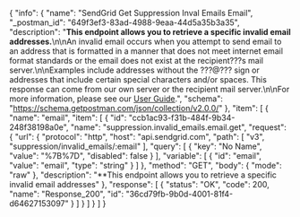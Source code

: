 {
  "info": {
    "name": "SendGrid Get Suppression Inval Emails Email",
    "_postman_id": "649f3ef3-83ad-4988-9eaa-44d5a35b3a35",
    "description": "**This endpoint allows you to retrieve a specific invalid email addresses.**\n\nAn invalid email occurs when you attempt to send email to an address that is formatted in a manner that does not meet internet email format standards or the email does not exist at the recipient???s mail server.\n\nExamples include addresses without the ???@??? sign or addresses that include certain special characters and/or spaces. This response can come from our own server or the recipient mail server.\n\nFor more information, please see our [User Guide](https://sendgrid.com/docs/User_Guide/Suppressions/invalid_emails.html).",
    "schema": "https://schema.getpostman.com/json/collection/v2.0.0/"
  },
  "item": [
    {
      "name": "email",
      "item": [
        {
          "id": "ccb1ac93-f31b-484f-9b34-248f38198a0e",
          "name": "suppression.invalid_emails.email.get",
          "request": {
            "url": {
              "protocol": "http",
              "host": "api.sendgrid.com",
              "path": [
                "v3",
                "suppression/invalid_emails/:email"
              ],
              "query": [
                {
                  "key": "No Name",
                  "value": "%7B%7D",
                  "disabled": false
                }
              ],
              "variable": [
                {
                  "id": "email",
                  "value": "email",
                  "type": "string"
                }
              ]
            },
            "method": "GET",
            "body": {
              "mode": "raw"
            },
            "description": "**This endpoint allows you to retrieve a specific invalid email addresses"
          },
          "response": [
            {
              "status": "OK",
              "code": 200,
              "name": "Response_200",
              "id": "36cd79fb-9b0d-4001-81f4-d64627153097"
            }
          ]
        }
      ]
    }
  ]
}